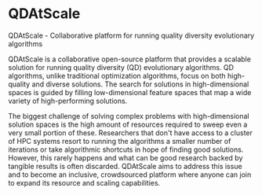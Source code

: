 # QDAtScale
QDAtScale - Collaborative platform for running quality diversity evolutionary algorithms

QDAtScale is a collaborative open-source platform that provides a scalable solution for running quality diversity (QD) evolutionary algorithms. QD algorithms, unlike traditional optimization algorithms, focus on both high-quality and diverse solutions. The search for solutions in high-dimensional spaces is guided by filling low-dimensional feature spaces that map a wide variety of high-performing solutions.

The biggest challenge of solving complex problems with high-dimensional solution spaces is the high amount of resources required to sweep even a very small portion of these. Researchers that don't have access to a cluster of HPC systems resort to running the algorithms a smaller number of iterations or take algorithmic shortcuts in hope of finding good solutions. However, this rarely happens and what can be good research backed by tangible results is often discarded. QDAtScale aims to address this issue and to become an inclusive, crowdsourced platform where anyone can join to expand its resource and scaling capabilities.
